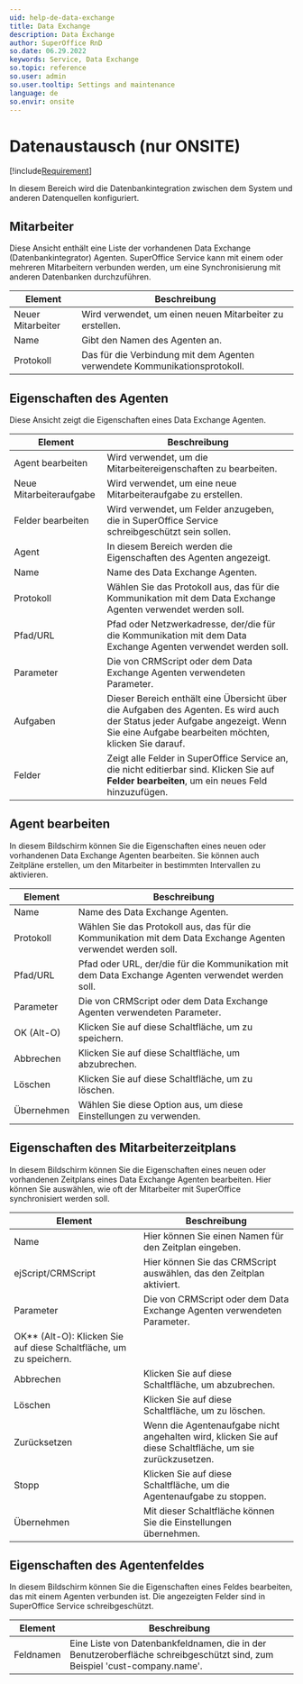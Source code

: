 ```yaml
---
uid: help-de-data-exchange
title: Data Exchange
description: Data Exchange
author: SuperOffice RnD
so.date: 06.29.2022
keywords: Service, Data Exchange
so.topic: reference
so.user: admin
so.user.tooltip: Settings and maintenance
language: de
so.envir: onsite
---
```


# Datenaustausch (nur ONSITE)

[!include[Requirement](../../../../learn/includes/req-expander-services.md)]

In diesem Bereich wird die Datenbankintegration zwischen dem System und anderen Datenquellen konfiguriert.

## Mitarbeiter

Diese Ansicht enthält eine Liste der vorhandenen Data Exchange (Datenbankintegrator) Agenten. SuperOffice Service kann mit einem oder mehreren Mitarbeitern verbunden werden, um eine Synchronisierung mit anderen Datenbanken durchzuführen.

| Element | Beschreibung |
|---|---|
| Neuer Mitarbeiter | Wird verwendet, um einen neuen Mitarbeiter zu erstellen. |
| Name | Gibt den Namen des Agenten an. |
| Protokoll | Das für die Verbindung mit dem Agenten verwendete Kommunikationsprotokoll. |

## Eigenschaften des Agenten

Diese Ansicht zeigt die Eigenschaften eines Data Exchange Agenten.

| Element | Beschreibung |
|---|---|
| Agent bearbeiten | Wird verwendet, um die Mitarbeitereigenschaften zu bearbeiten. |
| Neue Mitarbeiteraufgabe | Wird verwendet, um eine neue Mitarbeiteraufgabe zu erstellen. |
| Felder bearbeiten | Wird verwendet, um Felder anzugeben, die in SuperOffice Service schreibgeschützt sein sollen. |
| Agent | In diesem Bereich werden die Eigenschaften des Agenten angezeigt. |
| Name | Name des Data Exchange Agenten. |
| Protokoll | Wählen Sie das Protokoll aus, das für die Kommunikation mit dem Data Exchange Agenten verwendet werden soll. |
| Pfad/URL | Pfad oder Netzwerkadresse, der/die für die Kommunikation mit dem Data Exchange Agenten verwendet werden soll. |
| Parameter | Die von CRMScript oder dem Data Exchange Agenten verwendeten Parameter. |
| Aufgaben | Dieser Bereich enthält eine Übersicht über die Aufgaben des Agenten. Es wird auch der Status jeder Aufgabe angezeigt. Wenn Sie eine Aufgabe bearbeiten möchten, klicken Sie darauf. |
| Felder | Zeigt alle Felder in SuperOffice Service an, die nicht editierbar sind. Klicken Sie auf **Felder bearbeiten**, um ein neues Feld hinzuzufügen. |

## Agent bearbeiten

In diesem Bildschirm können Sie die Eigenschaften eines neuen oder vorhandenen Data Exchange Agenten bearbeiten. Sie können auch Zeitpläne erstellen, um den Mitarbeiter in bestimmten Intervallen zu aktivieren.

| Element | Beschreibung |
|---|---|
| Name | Name des Data Exchange Agenten. |
| Protokoll | Wählen Sie das Protokoll aus, das für die Kommunikation mit dem Data Exchange Agenten verwendet werden soll. |
| Pfad/URL | Pfad oder URL, der/die für die Kommunikation mit dem Data Exchange Agenten verwendet werden soll. |
| Parameter | Die von CRMScript oder dem Data Exchange Agenten verwendeten Parameter. |
| OK (Alt-O) | Klicken Sie auf diese Schaltfläche, um zu speichern. |
| Abbrechen | Klicken Sie auf diese Schaltfläche, um abzubrechen. |
| Löschen | Klicken Sie auf diese Schaltfläche, um zu löschen. |
| Übernehmen | Wählen Sie diese Option aus, um diese Einstellungen zu verwenden. |

## Eigenschaften des Mitarbeiterzeitplans

In diesem Bildschirm können Sie die Eigenschaften eines neuen oder vorhandenen Zeitplans eines Data Exchange Agenten bearbeiten. Hier können Sie auswählen, wie oft der Mitarbeiter mit SuperOffice synchronisiert werden soll.

| Element | Beschreibung |
|---|---|
| Name | Hier können Sie einen Namen für den Zeitplan eingeben. |
| ejScript/CRMScript | Hier können Sie das CRMScript auswählen, das den Zeitplan aktiviert. |
| Parameter | Die von CRMScript oder dem Data Exchange Agenten verwendeten Parameter. |
| OK\** (Alt-O): Klicken Sie auf diese Schaltfläche, um zu speichern. |
| Abbrechen | Klicken Sie auf diese Schaltfläche, um abzubrechen. |
| Löschen | Klicken Sie auf diese Schaltfläche, um zu löschen. |
| Zurücksetzen | Wenn die Agentenaufgabe nicht angehalten wird, klicken Sie auf diese Schaltfläche, um sie zurückzusetzen. |
| Stopp | Klicken Sie auf diese Schaltfläche, um die Agentenaufgabe zu stoppen. |
| Übernehmen | Mit dieser Schaltfläche können Sie die Einstellungen übernehmen. |

## Eigenschaften des Agentenfeldes

In diesem Bildschirm können Sie die Eigenschaften eines Feldes bearbeiten, das mit einem Agenten verbunden ist. Die angezeigten Felder sind in SuperOffice Service schreibgeschützt.

| Element | Beschreibung |
|---|---|
| Feldnamen | Eine Liste von Datenbankfeldnamen, die in der Benutzeroberfläche schreibgeschützt sind, zum Beispiel 'cust-company.name'. |

<!-- Referenced links -->

<!-- Referenced images -->
